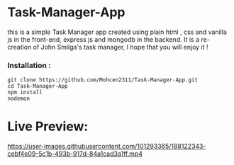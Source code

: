 # Task-Manager-App
this is a simple Task Manager app created using plain html , css and vanilla js in the front-end, express js and mongodb in the backend. It is a re-creation of John Smilga's task manager, I hope that you will enjoy it !

### Installation : ###
```git clone https://github.com/Mohcen2311/Task-Manager-App.git``` <br>
```cd Task-Manager-App``` <br>
```npm install``` <br>
```nodemon``` <br>

# Live Preview:


https://user-images.githubusercontent.com/101293365/188122343-cebf4e09-5c1b-493b-917d-84a1cad3a1ff.mp4

